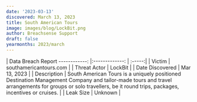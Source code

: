 ```yaml
---
date: '2023-03-13'
discovered: March 13, 2023
title: South American Tours
image: images/blog/LockBit.png
author: Breachsense Support
draft: false
yearmonths: 2023/march
---
```



| Data Breach Report
------------:     |:-------------:    | :-----:|
| Victim      | southamericantours.com      | 
| Threat Actor      | LockBit      | 
| Date Discovered      | Mar 13, 2023      | 
| Description      | South American Tours is a uniquely positioned Destination Management Company and tailor-made tours and travel arrangements for groups or solo travellers, be it round trips, packages, incentives or cruises.      | 
| Leak Size      | Unknown      | 

